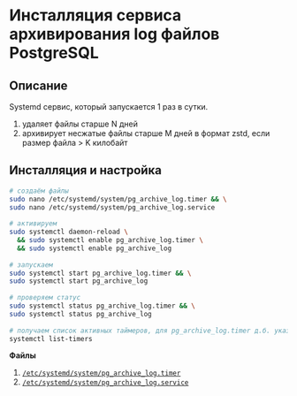# Инсталляция сервиса архивирования log файлов PostgreSQL

## Описание

Systemd сервис, который запускается 1 раз в сутки.
1. удаляет файлы старше N дней
2. архивирует несжатые файлы старше М дней в формат zstd, если размер файла > K килобайт

## Инсталляция и настройка

```bash
# создаём файлы
sudo nano /etc/systemd/system/pg_archive_log.timer && \
sudo nano /etc/systemd/system/pg_archive_log.service
 
# активируем
sudo systemctl daemon-reload \
  && sudo systemctl enable pg_archive_log.timer \
  && sudo systemctl enable pg_archive_log
 
# запускаем
sudo systemctl start pg_archive_log.timer && \
sudo systemctl start pg_archive_log
 
# проверяем статус
sudo systemctl status pg_archive_log.timer && \
sudo systemctl status pg_archive_log
 
# получаем список активных таймеров, для pg_archive_log.timer д.б. указана дата-время следующего запуска!
systemctl list-timers
```

**Файлы**
1. [`/etc/systemd/system/pg_archive_log.timer`](pg_archive_log.timer)
2. [`/etc/systemd/system/pg_archive_log.service`](pg_archive_log.service)
